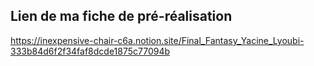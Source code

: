## Lien de ma fiche de pré-réalisation
https://inexpensive-chair-c6a.notion.site/Final_Fantasy_Yacine_Lyoubi-333b84d6f2f34faf8dcde1875c77094b
